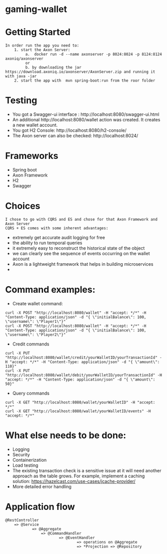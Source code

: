 # gaming-wallet

# Getting Started
    In order run the app you need to:
        1. start the Axon Server: 
             a.  docker run -d --name axonserver -p 8024:8024 -p 8124:8124 axoniq/axonserver
             or               
             b. by downloading the jar https://download.axoniq.io/axonserver/AxonServer.zip and running it with java -jar
        2. start the app with  mvn spring-boot:run from the roor folder
    
# Testing 
   * You got a Swagger-ui interface : http://localhost:8080/swagger-ui.html
   * An additional http://localhost:8080/wallet action was created. It creates a new wallet account.
   * You got H2 Console: http://localhost:8080/h2-console/
   * The Axon server can  also be checked: http://localhost:8024/    
 # Frameworks
   * Spring boot
   * Axon Framework
   * H2
   * Swagger
    
 # Choices
    I chose to go with CQRS and ES and chose for that Axon Framework and Axon Server
    CQRS + ES comes with some inherent advantages:
   * extremely get accurate audit logging for free
   * the ability to run temporal queries
   * it extremely easy to reconstruct the historical state of the object
   * we can clearly see the sequence of events occurring on the wallet account
   * Axon is a lightweight framework that helps in building microservices
   * 
    
 #  Command examples:
   * Create wallet command:
       
    curl -X POST "http://localhost:8080/wallet" -H "accept: */*" -H "Content-Type: application/json" -d "{ \"initialBalance\": 100, \"username\": \"Player1\"}"
    curl -X POST "http://localhost:8080/wallet" -H "accept: */*" -H "Content-Type: application/json" -d "{ \"initialBalance\": 100, \"username\": \"Player2\"}"
  
   * Credit commands 
    
    curl -X PUT "http://localhost:8080/wallet/credit/yourWalletID/yourTransactionId" -H "accept: */*" -H "Content-Type: application/json" -d "{ \"amount\": 110}"
    curl -X PUT "http://localhost:8080/wallet/debit/yourWalletID/yourTransactionId" -H "accept: */*" -H "Content-Type: application/json" -d "{ \"amount\": 50}"
   
   * Query commands
    
    curl -X GET "http://localhost:8080/wallet/yourWalletID" -H "accept: */*"
    curl -X GET "http://localhost:8080/wallet/yourWalletID/events" -H "accept: */*"
    
 # What else needs to be done:
   * Logging
   * Security 
   * Containerization
   * Load testing 
   * The existing transaction check is a sensitive issue at it will need another approach as the table grows. For example, implement
   a caching solution: https://hazelcast.com/use-cases/jcache-provider/
   * More detailed error handling  
    
 # Application flow
    @RestController
        => @Service
                => @Aggregate
                    => @CommandHandler
                            => @EventHandler
                                    => operations on @Aggregate 
                                    => *Projection => @Repository